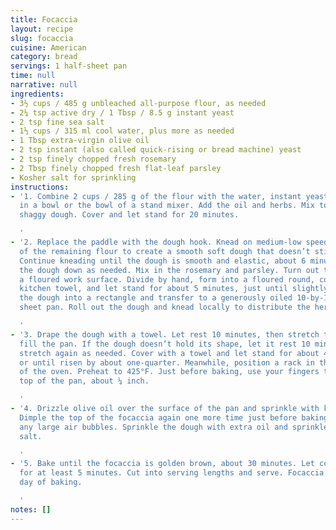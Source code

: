```yaml
---
title: Focaccia
layout: recipe
slug: focaccia
cuisine: American
category: bread
servings: 1 half-sheet pan
time: null
narrative: null
ingredients:
- 3½ cups / 485 g unbleached all-purpose flour, as needed
- 2¼ tsp active dry / 1 Tbsp / 8.5 g instant yeast
- 2 tsp fine sea salt
- 1⅓ cups / 315 ml cool water, plus more as needed
- 1 Tbsp extra-virgin olive oil
- 2 tsp instant (also called quick-rising or bread machine) yeast
- 2 tsp finely chopped fresh rosemary
- 2 Tbsp finely chopped fresh flat-leaf parsley
- Kosher salt for sprinkling
instructions:
- '1. Combine 2 cups / 285 g of the flour with the water, instant yeast, and salt
  in a bowl or the bowl of a stand mixer. Add the oil and herbs. Mix to make a sticky,
  shaggy dough. Cover and let stand for 20 minutes.

  '
- '2. Replace the paddle with the dough hook. Knead on medium-low speed, adding enough
  of the remaining flour to create a smooth soft dough that doesn’t stick to the bowl.
  Continue kneading until the dough is smooth and elastic, about 6 minutes, scraping
  the dough down as needed. Mix in the rosemary and parsley. Turn out the dough onto
  a floured work surface. Divide by hand, form into a floured round, cover with a
  kitchen towel, and let stand for about 5 minutes, just until slightly relaxed. Flatten
  the dough into a rectangle and transfer to a generously oiled 10-by-15-inch rimmed
  sheet pan. Roll out the dough and knead locally to distribute the herbs.

  '
- '3. Drape the dough with a towel. Let rest 10 minutes, then stretch the dough to
  fill the pan. If the dough doesn’t hold its shape, let it rest 10 minutes more and
  stretch again as needed. Cover with a towel and let stand for about 45 minutes,
  or until risen by about one-quarter. Meanwhile, position a rack in the lower third
  of the oven. Preheat to 425°F. Just before baking, use your fingers to dimple the
  top of the pan, about ¼ inch.

  '
- '4. Drizzle olive oil over the surface of the pan and sprinkle with kosher salt.
  Dimple the top of the focaccia again one more time just before baking to deflate
  any large air bubbles. Sprinkle the dough with extra oil and sprinkle with kosher
  salt.

  '
- '5. Bake until the focaccia is golden brown, about 30 minutes. Let cool in the pan
  for at least 5 minutes. Cut into serving lengths and serve. Focaccia is best the
  day of baking.

  '
notes: []
---
```

